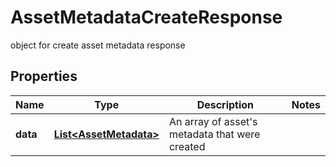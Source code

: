 

# AssetMetadataCreateResponse

object for create asset metadata response

## Properties

| Name | Type | Description | Notes |
|------------ | ------------- | ------------- | -------------|
|**data** | [**List&lt;AssetMetadata&gt;**](AssetMetadata.md) | An array of asset&#39;s metadata that were created |  |




